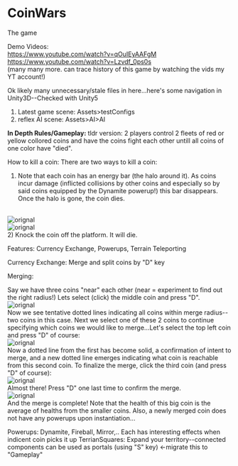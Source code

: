 # CoinWars
The game

Demo Videos:<br />
https://www.youtube.com/watch?v=qOuIEyAAFgM<br />
https://www.youtube.com/watch?v=Lzvdf_0ps0s<br />
(many many more. can trace history of this game by watching the vids my YT account!)


Ok likely many unnecessary/stale files in here...here's some navigation in Unity3D--Checked with Unity5<br />
1) Latest game scene: Assets>testConfigs<br />
2) reflex AI scene: Assets>AI>AI

**In Depth Rules/Gameplay:**
tldr version: 2 players control 2 fleets of red or yellow collored coins and have the coins fight each other untill all coins of one color have "died".

How to kill a coin:
There are two ways to kill a coin:<br />
1) Note that each coin has an energy bar (the halo around it). As coins incur damage (inflicted collisions by other coins and especially so by said coins equipped by the Dynamite powerup!) this bar disappears.  Once the halo is gone, the coin dies.<br />
<br>
<img src="https://dl.dropboxusercontent.com/u/105935968/CoinWars/Snapshots/Healthy.png" alt="orignal"> 
<br>
<img src="https://dl.dropboxusercontent.com/u/105935968/CoinWars/Snapshots/Damaged.png" alt="orignal"> 
<br>
2) Knock the coin off the platform. It will die.


Features:
Currency Exchange, Powerups, Terrain Teleporting

Currency Exchange: Merge and split coins by "D" key

Merging:

Say we have three coins "near" each other (near = experiment to find out the right radius!)
Lets select (click) the middle coin and press "D".
<br>
<img src="https://dl.dropboxusercontent.com/u/105935968/CoinWars/Snapshots/Merge1.png" alt="orignal"> 
<br>
Now we see tentative dotted lines indicating all coins within merge radius--two coins in this case. Next we select one of these 2 coins to continue specifying which coins we would like to merge...Let's select the top left coin and press "D" of course:
<br>
<img src="https://dl.dropboxusercontent.com/u/105935968/CoinWars/Snapshots/Merge2.png" alt="orignal"> 
<br>
Now a dotted line from the first has become solid, a confirmation of intent to merge, and a new dotted line emerges indicating what coin is reachable from this second coin. To finalize the merge, click the third coin (and press "D" of course):
<br>
<img src="https://dl.dropboxusercontent.com/u/105935968/CoinWars/Snapshots/Merge3.png" alt="orignal"> 
<br>
Almost there! Press "D" one last time to confirm the merge.
<br>
<img src="https://dl.dropboxusercontent.com/u/105935968/CoinWars/Snapshots/Merge4.png" alt="orignal"> 
<br>
And the merge is complete! Note that the health of this big coin is the average of healths from the smaller coins. Also, a newly merged coin does not have any powerups upon instantiation...


Powerups: Dynamite, Fireball, Mirror,.. Each has interesting effects when indicent coin picks it up
TerrianSquares: Expand your territory--connected components can be used as portals (using "S" key) <-migrate this to "Gameplay"

